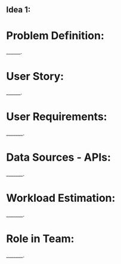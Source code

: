 <!DOCTYPE html>
<html>
<head>
<title>CS 411: Final Project, A4 Team 6</title>
</head>
<body>

<h2>Idea 1: </h1>
<h1>Problem Definition: </h1>
<p>______.</p>
<h1>User Story: </h2>
<p>______.</p>
<h1>User Requirements: </h1>
<p>_______.</p>
<h1>Data Sources - APIs: </h1>
<p>_______.</p>
<h1>Workload Estimation: </h1>
<p>_______.</p>
<h1>Role in Team: </h1>
<p>_______.</p>

</body>
</html>
